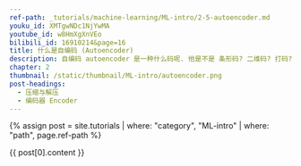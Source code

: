 ```yaml
---
ref-path: _tutorials/machine-learning/ML-intro/2-5-autoencoder.md
youku_id: XMTgwNDc1NjYwMA
youtube_id: w8HmXgXnVEo
bilibili_id: 16910214&page=16
title: 什么是自编码 (Autoencoder)
description: 自编码 autoencoder 是一种什么码呢. 他是不是 条形码? 二维码? 打码? 其中的一种呢? NONONONO. 和他们统统没有关系. 自编码是一种神经网络的形式.如果你一定要把他们扯上关系, 我想也只能这样解释啦.
chapter: 2
thumbnail: /static/thumbnail/ML-intro/autoencoder.png
post-headings:
  - 压缩与解压
  - 编码器 Encoder
---
```


{% assign post = site.tutorials | where: "category", "ML-intro" | where: "path", page.ref-path %}

{{ post[0].content }}
